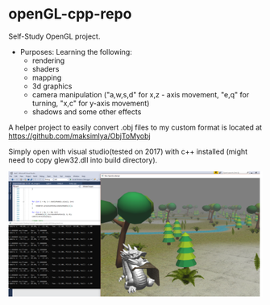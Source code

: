 # openGL-cpp-repo
Self-Study OpenGL project.


- Purposes: Learning the following: <br/>
  * rendering
  * shaders
  * mapping
  * 3d graphics
  * camera manipulation ("a,w,s,d" for x,z - axis movement, "e,q" for turning, "x,c" for y-axis movement)
  * shadows and some other effects
  
 A helper project to easily convert .obj files to my custom format is located at https://github.com/maksimlya/ObjToMyobj

Simply open with visual studio(tested on 2017) with c++ installed (might need to copy glew32.dll into build directory). 

<img src="screenshots/1.png"/>
